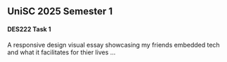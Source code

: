 ## UniSC 2025 Semester 1
#### DES222 Task 1

A responsive design visual essay showcasing my friends embedded tech and what it facilitates for thier lives ...
